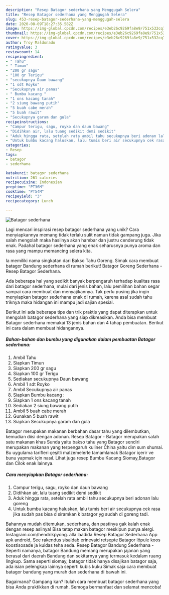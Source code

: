 ```yaml
---
description: "Resep Batagor sederhana yang Menggugah Selera"
title: "Resep Batagor sederhana yang Menggugah Selera"
slug: 453-resep-batagor-sederhana-yang-menggugah-selera
date: 2020-08-09T18:27:35.582Z
image: https://img-global.cpcdn.com/recipes/e3eb26c9269fa8e9/751x532cq70/batagor-sederhana-foto-resep-utama.jpg
thumbnail: https://img-global.cpcdn.com/recipes/e3eb26c9269fa8e9/751x532cq70/batagor-sederhana-foto-resep-utama.jpg
cover: https://img-global.cpcdn.com/recipes/e3eb26c9269fa8e9/751x532cq70/batagor-sederhana-foto-resep-utama.jpg
author: Troy Maldonado
ratingvalue: 3
reviewcount: 14
recipeingredient:
- " Tahu"
- " Timun"
- "200 gr sagu"
- "100 gr Terigu"
- "secukupnya Daun bawang"
- "1 sdt Royko"
- "Secukupnya air panas"
- " Bumbu kacang "
- "1 ons kacang tanah"
- "2 siung bawang putih"
- "5 buah cabe merah"
- "5 buah rawit"
- "Secukupnya garam dan gula"
recipeinstructions:
- "Campur terigu, sagu, royko dan daun bawang"
- "Didihkan air, lalu tuang sedikit demi sedikit"
- "Aduk hingga rata, setelah rata ambil tahu secukupnya beri adonan lalu goreng"
- "Untuk bumbu kacang haluskan, lalu tumis beri air secukupnya cek rasa jika sudah pas bisa d siramkan k batagor yg sudah di goreng tadi."
categories:
- Resep
tags:
- batagor
- sederhana

katakunci: batagor sederhana 
nutrition: 261 calories
recipecuisine: Indonesian
preptime: "PT36M"
cooktime: "PT54M"
recipeyield: "3"
recipecategory: Lunch

---
```



![Batagor sederhana](https://img-global.cpcdn.com/recipes/e3eb26c9269fa8e9/751x532cq70/batagor-sederhana-foto-resep-utama.jpg)

Lagi mencari inspirasi resep batagor sederhana yang unik? Cara menyiapkannya memang tidak terlalu sulit namun tidak gampang juga. Jika salah mengolah maka hasilnya akan hambar dan justru cenderung tidak enak. Padahal batagor sederhana yang enak seharusnya punya aroma dan rasa yang mampu memancing selera kita.

Ia memiliki nama singkatan dari Bakso Tahu Goreng. Simak cara membuat batagor Bandung sederhana di rumah berikut! Batagor Goreng Sederhana - Resep Batagor Sederhana.

Ada beberapa hal yang sedikit banyak berpengaruh terhadap kualitas rasa dari batagor sederhana, mulai dari jenis bahan, lalu pemilihan bahan segar sampai cara membuat dan menyajikannya. Tak perlu pusing jika ingin menyiapkan batagor sederhana enak di rumah, karena asal sudah tahu triknya maka hidangan ini mampu jadi sajian spesial.


Berikut ini ada beberapa tips dan trik praktis yang dapat diterapkan untuk mengolah batagor sederhana yang siap dikreasikan. Anda bisa membuat Batagor sederhana memakai 13 jenis bahan dan 4 tahap pembuatan. Berikut ini cara dalam membuat hidangannya.

<!--inarticleads1-->

##### Bahan-bahan dan bumbu yang digunakan dalam pembuatan Batagor sederhana:

1. Ambil  Tahu
1. Siapkan  Timun
1. Siapkan 200 gr sagu
1. Siapkan 100 gr Terigu
1. Sediakan secukupnya Daun bawang
1. Ambil 1 sdt Royko
1. Ambil Secukupnya air panas
1. Siapkan  Bumbu kacang :
1. Siapkan 1 ons kacang tanah
1. Sediakan 2 siung bawang putih
1. Ambil 5 buah cabe merah
1. Gunakan 5 buah rawit
1. Siapkan Secukupnya garam dan gula


Batagor merupakan makanan berbahan dasar tahu yang dilembutkan, kemudian diisi dengan adonan. Resep Batagor - Batagor merupakan salah satu makanan khas Sunda yaitu bakso tahu yang Batagor sendiri merupakan makanan yang terpengaruh kuliner China yaitu dim sum shumai. Bu uygulama tarifleri çeşitli malzemelerle tamamlamak Batagor içerir ve bunu yapmak için nasıl. Lihat juga resep Bumbu Kacang Siomay,Batagor dan Cilok enak lainnya. 

<!--inarticleads2-->

##### Cara menyiapkan Batagor sederhana:

1. Campur terigu, sagu, royko dan daun bawang
1. Didihkan air, lalu tuang sedikit demi sedikit
1. Aduk hingga rata, setelah rata ambil tahu secukupnya beri adonan lalu goreng
1. Untuk bumbu kacang haluskan, lalu tumis beri air secukupnya cek rasa jika sudah pas bisa d siramkan k batagor yg sudah di goreng tadi.


Bahannya mudah ditemukan, sederhana, dan pastinya gak kalah enak dengan resep aslinya! Bisa tetap makan batagor meskipun punya alergi. Instagram.com/hendrikpyong. alla laadida Resep Batagor Sederhana App apk android, See rakendus sisaldab erinevaid retsepte Batagor lõpule koos koostisosade ja kuidas teha seda. Resep Batagor Bandung Sederhana - Seperti namanya, batagor Bandung memang merupakan jajanan yang berasal dari daerah Bandung dan sekitarnya yang termasuk kedalam ruang lingkup. Sama seperti siomay, batagor tidak hanya disajikan batagor saja, ada isian pelengkap lainnya seperti kubis kuku Simak saja cara membuat batagor bandung yang murah dan sederhana di bawah ini. 

Bagaimana? Gampang kan? Itulah cara membuat batagor sederhana yang bisa Anda praktikkan di rumah. Semoga bermanfaat dan selamat mencoba!
